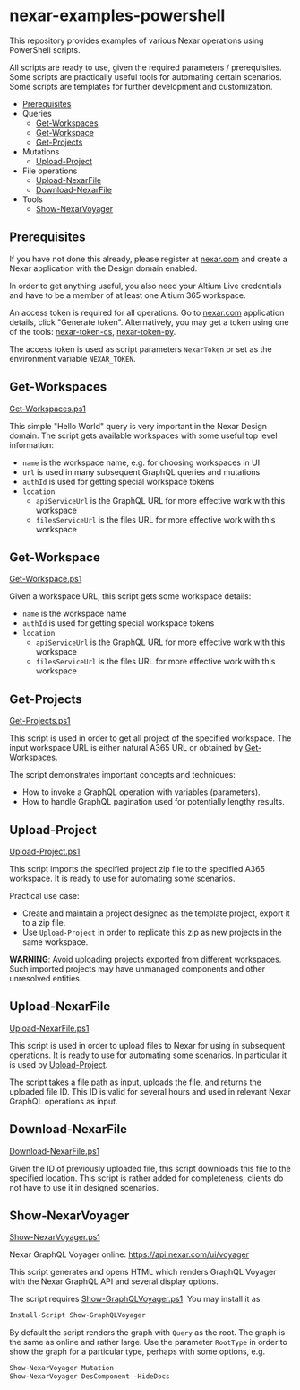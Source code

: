 ﻿# nexar-examples-powershell

[nexar.com]: https://nexar.com
[nexar-token-cs]: https://github.com/NexarDeveloper/nexar-token-cs
[nexar-token-py]: https://github.com/NexarDeveloper/nexar-token-py

This repository provides examples of various Nexar operations using PowerShell scripts.

All scripts are ready to use, given the required parameters / prerequisites.
Some scripts are practically useful tools for automating certain scenarios.
Some scripts are templates for further development and customization.

- [Prerequisites](#prerequisites)
- Queries
    - [Get-Workspaces](#get-workspaces)
    - [Get-Workspace](#get-workspace)
    - [Get-Projects](#get-projects)
- Mutations
    - [Upload-Project](#upload-project)
- File operations
    - [Upload-NexarFile](#upload-nexarfile)
    - [Download-NexarFile](#download-nexarfile)
- Tools
    - [Show-NexarVoyager](#show-nexarvoyager)

## Prerequisites

If you have not done this already, please register at [nexar.com] and create a
Nexar application with the Design domain enabled.

In order to get anything useful, you also need your Altium Live
credentials and have to be a member of at least one Altium 365 workspace.

An access token is required for all operations. Go to [nexar.com] application details, click
"Generate token". Alternatively, you may get a token using one of the tools:
[nexar-token-cs], [nexar-token-py].

The access token is used as script parameters `NexarToken` or set as the environment variable `NEXAR_TOKEN`.

## Get-Workspaces

[Get-Workspaces.ps1](Scripts/Get-Workspaces.ps1)

This simple "Hello World" query is very important in the Nexar Design domain.
The script gets available workspaces with some useful top level information:

- `name` is the workspace name, e.g. for choosing workspaces in UI
- `url` is used in many subsequent GraphQL queries and mutations
- `authId` is used for getting special workspace tokens
- `location`
    - `apiServiceUrl` is the GraphQL URL for more effective work with this workspace
    - `filesServiceUrl` is the files URL for more effective work with this workspace

## Get-Workspace

[Get-Workspace.ps1](Scripts/Get-Workspace.ps1)

Given a workspace URL, this script gets some workspace details:

- `name` is the workspace name
- `authId` is used for getting special workspace tokens
- `location`
    - `apiServiceUrl` is the GraphQL URL for more effective work with this workspace
    - `filesServiceUrl` is the files URL for more effective work with this workspace

## Get-Projects

[Get-Projects.ps1](Scripts/Get-Projects.ps1)

This script is used in order to get all project of the specified workspace.
The input workspace URL is either natural A365 URL or obtained by [Get-Workspaces](#get-workspaces).

The script demonstrates important concepts and techniques:

- How to invoke a GraphQL operation with variables (parameters).
- How to handle GraphQL pagination used for potentially lengthy results.

## Upload-Project

[Upload-Project.ps1](Scripts/Upload-Project.ps1)

This script imports the specified project zip file to the specified A365 workspace.
It is ready to use for automating some scenarios.

Practical use case:

- Create and maintain a project designed as the template project, export it to a zip file.
- Use `Upload-Project` in order to replicate this zip as new projects in the same workspace.

**WARNING**: Avoid uploading projects exported from different workspaces.
Such imported projects may have unmanaged components and other unresolved entities.

## Upload-NexarFile

[Upload-NexarFile.ps1](Scripts/Upload-NexarFile.ps1)

This script is used in order to upload files to Nexar for using in subsequent operations.
It is ready to use for automating some scenarios.
In particular it is used by [Upload-Project](#upload-project).

The script takes a file path as input, uploads the file, and returns the uploaded file ID.
This ID is valid for several hours and used in relevant Nexar GraphQL operations as input.

## Download-NexarFile

[Download-NexarFile.ps1](Scripts/Download-NexarFile.ps1)

Given the ID of previously uploaded file, this script downloads this file to the specified location.
This script is rather added for completeness, clients do not have to use it in designed scenarios.

## Show-NexarVoyager

[Show-NexarVoyager.ps1](Scripts/Show-NexarVoyager.ps1)

Nexar GraphQL Voyager online: <https://api.nexar.com/ui/voyager>

This script generates and opens HTML which renders GraphQL Voyager with the
Nexar GraphQL API and several display options.

The script requires [Show-GraphQLVoyager.ps1](https://www.powershellgallery.com/packages/Show-GraphQLVoyager).
You may install it as:

```powershell
Install-Script Show-GraphQLVoyager
```

By default the script renders the graph with `Query` as the root. The graph is
the same as online and rather large. Use the parameter `RootType` in order to
show the graph for a particular type, perhaps with some options, e.g.

```powershell
Show-NexarVoyager Mutation
Show-NexarVoyager DesComponent -HideDocs
```
